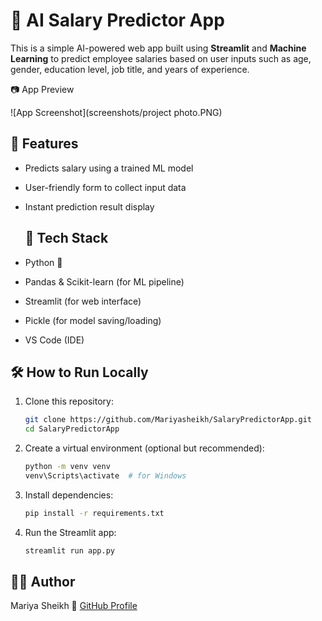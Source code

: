 # 💼 AI Salary Predictor App

This is a simple AI-powered web app built using **Streamlit** and **Machine Learning** to predict employee salaries based on user inputs such as age, gender, education level, job title, and years of experience.

📷 App Preview

![App Screenshot](screenshots/project photo.PNG)

## 📌 Features

- Predicts salary using a trained ML model
- User-friendly form to collect input data
- Instant prediction result display

  ## 🧠 Tech Stack

- Python 🐍
- Pandas & Scikit-learn (for ML pipeline)
- Streamlit (for web interface)
- Pickle (for model saving/loading)
- VS Code (IDE)

## 🛠 How to Run Locally

1. Clone this repository:
    ```bash
    git clone https://github.com/Mariyasheikh/SalaryPredictorApp.git
    cd SalaryPredictorApp
    ```

2. Create a virtual environment (optional but recommended):
    ```bash
    python -m venv venv
    venv\Scripts\activate  # for Windows
    ```

3. Install dependencies:
    ```bash
    pip install -r requirements.txt
    ```

4. Run the Streamlit app:
    ```bash
    streamlit run app.py

 ## 🙋‍♀️ Author

Mariya Sheikh 
🔗 [GitHub Profile](https://github.com/Mariyasheikh)
